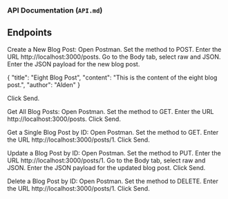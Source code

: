 ### API Documentation (`API.md`)

## Endpoints

Create a New Blog Post:
Open Postman.
Set the method to POST.
Enter the URL http://localhost:3000/posts.
Go to the Body tab, select raw and JSON.
Enter the JSON payload for the new blog post.

{
  "title": "Eight Blog Post",
  "content": "This is the content of the eight blog post.",
  "author": "Alden"
}

Click Send.

Get All Blog Posts:
Open Postman.
Set the method to GET.
Enter the URL http://localhost:3000/posts.
Click Send.

Get a Single Blog Post by ID:
Open Postman.
Set the method to GET.
Enter the URL http://localhost:3000/posts/1.
Click Send.

Update a Blog Post by ID:
Open Postman.
Set the method to PUT.
Enter the URL http://localhost:3000/posts/1.
Go to the Body tab, select raw and JSON.
Enter the JSON payload for the updated blog post.
Click Send.

Delete a Blog Post by ID:
Open Postman.
Set the method to DELETE.
Enter the URL http://localhost:3000/posts/1.
Click Send.